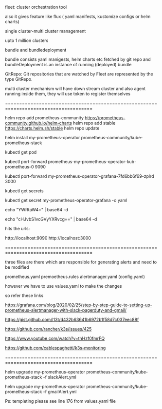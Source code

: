 fleet: cluster orchestration tool

also it gives feature like flux ( yaml manifests, kustomize configs or helm charts)

single cluster-multi cluster management

upto 1 million clusters

bundle and bundledeployment

bundle consists yaml manigests, helm charts etc fetched by git repo and bundleDeployment is an instance of running (deployed) bundle

GitRepo: Git repositories that are watched by Fleet are represented by the type GitRepo.

multi cluster mechanism will have down stream cluster and also agent running inside them, they will use token to register themselves


=====================================================================================

helm repo add prometheus-community https://prometheus-community.github.io/helm-charts
helm repo add stable https://charts.helm.sh/stable
helm repo update


helm install my-prometheus-operator prometheus-community/kube-prometheus-stack

kubectl get pod

kubectl port-forward prometheus-my-prometheus-operator-kub-prometheus-0 9090

kubectl port-forward my-prometheus-operator-grafana-7fd6bb6f69-zplrd 3000 

kubectl get secrets

kubectl get secret my-prometheus-operator-grafana -o yaml

echo "YWRtaW4=" | base64 -d 

echo "cHJvbS1vcGVyYXRvcg==" | base64 -d

hits the urls: 

http://localhost:9090
http://localhost:3000

=====================================================================================

three files are there which are responsible for generating alerts and need to be modified

prometheus.yaml
premoetheus.rules
alertmanager.yaml (config.yaml)

however we have to use values.yaml to make the changes

so refer these links

https://grafana.com/blog/2020/02/25/step-by-step-guide-to-setting-up-prometheus-alertmanager-with-slack-pagerduty-and-gmail/

https://gist.github.com/l13t/d432b63641b6972b1f58d7c037eec88f

https://github.com/rancher/k3s/issues/425

https://www.youtube.com/watch?v=thHzf0fmrFQ 

https://github.com/cablespaghetti/k3s-monitoring

=====================================================================================

helm upgrade my-prometheus-operator prometheus-community/kube-prometheus-stack -f slackAlert.yml

helm upgrade my-prometheus-operator prometheus-community/kube-prometheus-stack -f gmailAlert.yml

Ps: templeting please see line 176 from values.yaml file